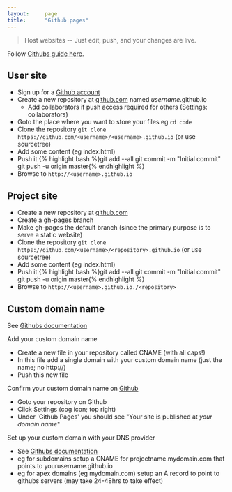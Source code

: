 ```yaml
---
layout:     page
title:      "Github pages"
---
```


>Host websites -- Just edit, push, and your changes are live.

Follow [Githubs guide here](https://pages.github.com/).

User site
----------

* Sign up for a [Github account](https://github.com/)
* Create a new repository at [github.com](https://github.com/new) named _username_.github.io
	* Add collaborators if push access required for others (Settings: collaborators)
* Goto the place where you want to store your files eg `cd code`
* Clone the repository `git clone https://github.com/<username>/<username>.github.io` (or use sourcetree)
* Add some content (eg index.html)
* Push it 
{% highlight bash %}git add --all
git commit -m "Initial commit"
git push -u origin master{% endhighlight %}
* Browse to `http://<username>.github.io`

Project site
------------

* Create a new repository at [github.com](https://github.com/)
* Create a gh-pages branch
* Make gh-pages the default branch (since the primary purpose is to serve a static website)
* Clone the repository `git clone https://github.com/<username>/<repository>.github.io` (or use sourcetree)
* Add some content (eg index.html)
* Push it 
{% highlight bash %}git add --all
git commit -m "Initial commit"
git push -u origin master{% endhighlight %}
* Browse to `http://<username>.github.io./<repository>`


Custom domain name
------------------

See [Githubs documentation](https://help.github.com/articles/setting-up-your-pages-site-repository/)

Add your custom domain name

* Create a new file in your repository called CNAME (with all caps!)
* In this file add a single domain with your custom domain name (just the name; no http://)
* Push this new file

Confirm your custom domain name on [Github](https://github.com/)

* Goto your repository on Github
* Click Settings (cog icon; top right)
* Under 'Github Pages' you should see "Your site is published at _your domain name_"

Set up your custom domain with your DNS provider

* See [Githubs documentation](https://help.github.com/articles/quick-start-setting-up-a-custom-domain/)
* eg for subdomains setup a CNAME for projectname.mydomain.com that points to yourusername.github.io
* eg for apex domains (eg mydomain.com) setup an A record to point to githubs servers (may take 24-48hrs to take effect)


